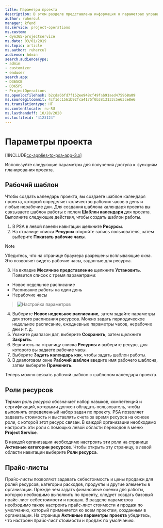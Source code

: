 ```yaml
---
title: Параметры проекта
description: В этом разделе представлена информация о параметрах управления проектом.
author: ruhercul
manager: kfend
ms.service: project-operations
ms.custom:
- dyn365-projectservice
ms.date: 03/01/2019
ms.topic: article
ms.author: ruhercul
audience: Admin
search.audienceType:
- admin
- customizer
- enduser
search.app:
- D365CE
- D365PS
- ProjectOperations
ms.openlocfilehash: b2cda6bfd7f152ee948cf49fab91aed475968a09
ms.sourcegitcommit: 4cf1dc1561b92fca4175f0b3813133c5e63ce8e6
ms.translationtype: HT
ms.contentlocale: ru-RU
ms.lasthandoff: 10/28/2020
ms.locfileid: "4123124"
---
```

# <a name="project-settings"></a>Параметры проекта

[!INCLUDE[cc-applies-to-psa-app-3.x](../includes/cc-applies-to-psa-app-3x.md)]

Используйте следующие параметры для получения доступа к функциям планирования проекта.

## <a name="work-template"></a>Рабочий шаблон

Чтобы создать календарь проекта, вы создаете шаблон календаря проекта, который определяет количество рабочих часов в день и любые нерабочие дни. Для создания шаблона календаря проекта вы связываете шаблон работы с полем **Шаблон календаря** для проекта. Выполните следующие действия, чтобы создать шаблон работы.

1. В PSA в левой панели навигации щелкните **Ресурсы**. 
2. На странице списка **Ресурсы** откройте запись пользователя, затем выберите **Показать рабочие часы**.

  > [!NOTE]
  > Убедитесь, что на странице браузера разрешены всплывающие окна. Это позволяет видеть рабочие часы, заданные для ресурса.
  
3. На вкладке **Месячное представление** щелкните **Установить**. Появится список с тремя параметрами: 

  - Новое недельное расписание
  - Расписание работы на один день
  - Нерабочие часы

> ![Настройка параметров](media/project-13.png)

4. Выберите **Новое недельное расписание**, затем задайте параметры для этого расписания ресурсов. Можно задать периодическое недельное расписание, ежедневные параметры часов, нерабочие дни и т. д.
5. Укажите диапазон дат, выберите **Сохранить**, затем щелкните **Закрыть**. 
6. Вернитесь на страницу списка **Ресурсы** и выберите ресурс, для которого вы задаете рабочие часы. 
7. Выберите **Задать календарь как**, чтобы задать шаблон работы. 
8. В диалоговом окне **Рабочий шаблон** введите имя рабочего шаблона, затем выберите **Применить**. 

Теперь можно связать рабочий шаблон с шаблоном календаря проекта.

## <a name="resource-roles"></a>Роли ресурсов

Термин *роль ресурса* обозначает набор навыков, компетенций и сертификаций, которыми должен обладать пользователь, чтобы выполнять определенный набор задач по проекту. PSA позволяет задавать стоимость и выставлять счета за время ресурса на основе роли, с которой этот ресурс связан. В каждой организации необходимо настроить эти роли с помощью левой области переходов в меню **Project Service**.

В каждой организации необходимо настроить эти роли на странице **Активные категории ресурсов**. Чтобы открыть эту страницу, в левой области навигации выберите **Роли ресурса**.

## <a name="price-lists"></a>Прайс-листы

Прайс-листы позволяют задавать себестоимость и цены продажи для ролей ресурсов, категории расходов, продукты и другие элементы в организации. Прежде чем задать финансовые оценки для работы, которую необходимо выполнить по проекту, следует создать базовый прайс-лист себестоимости и продаж. В разделе параметров необходимо также настроить прайс-лист стоимости и продаж по умолчанию, который применяется ко всем проектам, созданным в организации. На странице **Активные параметры проекта** убедитесь, что настроен прайс-лист стоимости и продаж по умолчанию.
